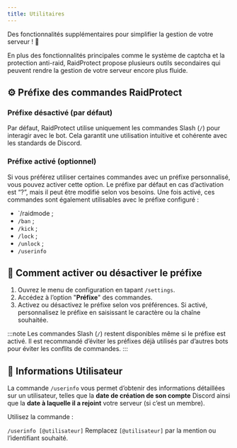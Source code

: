 ```yaml
---
title: Utilitaires
---
```

Des fonctionnalités supplémentaires pour simplifier la gestion de votre serveur ! 🔧

En plus des fonctionnalités principales comme le système de captcha et la protection anti-raid, RaidProtect propose plusieurs outils secondaires qui peuvent rendre la gestion de votre serveur encore plus fluide. 

## ⚙️ Préfixe des commandes RaidProtect

### Préfixe désactivé (par défaut)
Par défaut, RaidProtect utilise uniquement les commandes Slash (`/`) pour interagir avec le bot. Cela garantit une utilisation intuitive et cohérente avec les standards de Discord.

### Préfixe activé (optionnel)
Si vous préférez utiliser certaines commandes avec un préfixe personnalisé, vous pouvez activer cette option. Le préfixe par défaut en cas d’activation est “?”, mais il peut être modifié selon vos besoins. Une fois activé, ces commandes sont également utilisables avec le préfixe configuré  : 
- `/raidmode ; 
- `/ban` ; 
- `/kick` ;
- `/lock` ; 
- `/unlock` ; 
- `/userinfo`


## 💬 Comment activer ou désactiver le préfixe
1. Ouvrez le menu de configuration en tapant `/settings`.
2. Accédez à l’option "**Préfixe**" des commandes.
3. Activez ou désactivez le préfixe selon vos préférences.
Si activé, personnalisez le préfixe en saisissant le caractère ou la chaîne souhaitée.

:::note
Les commandes Slash (`/`) restent disponibles même si le préfixe est activé.
Il est recommandé d’éviter les préfixes déjà utilisés par d’autres bots pour éviter les conflits de commandes.
:::


## 👤 Informations Utilisateur
La commande `/userinfo` vous permet d’obtenir des informations détaillées sur un utilisateur, telles que la **date de création de son compte** Discord ainsi que la **date à laquelle il a rejoint** votre serveur (si c’est un membre).

Utilisez la commande :

```/userinfo [@utilisateur]```
Remplacez `[@utilisateur]` par la mention ou l’identifiant souhaité.

